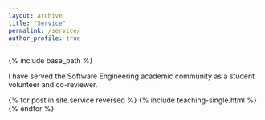 ```yaml
---
layout: archive
title: "Service"
permalink: /service/
author_profile: true
---
```


{% include base_path %}

I have served the Software Engineering academic community as a student volunteer and co-reviewer.

{% for post in site.service reversed %}
  {% include teaching-single.html %}
{% endfor %}
